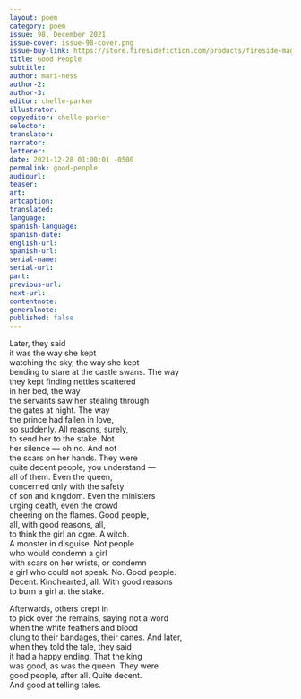 ```yaml
---
layout: poem
category: poem
issue: 98, December 2021
issue-cover: issue-98-cover.png
issue-buy-link: https://store.firesidefiction.com/products/fireside-magazine-issue-98-december-2021
title: Good People
subtitle:
author: mari-ness
author-2:
author-3:
editor: chelle-parker
illustrator:
copyeditor: chelle-parker
selector:
translator:
narrator:
letterer:
date: 2021-12-28 01:00:01 -0500
permalink: good-people
audiourl:
teaser:
art:
artcaption:
translated:
language:
spanish-language:
spanish-date:
english-url:
spanish-url:
serial-name:
serial-url:
part:
previous-url:
next-url:
contentnote:
generalnote:
published: false
---
```

Later, they said<br  />
it was the way she kept<br  />
watching the sky, the way she kept<br  />
bending to stare at the castle swans. The way<br  />
they kept finding nettles scattered<br  />
in her bed, the way<br  />
the servants saw her stealing through<br  />
the gates at night. The way<br  />
the prince had fallen in love,<br  />
so suddenly. All reasons, surely,<br  />
to send her to the stake. Not<br  />
her silence — oh no. And not<br  />
the scars on her hands. They were<br  />
quite decent people, you understand —<br  />
all of them. Even the queen,<br  />
concerned only with the safety<br  />
of son and kingdom. Even the ministers<br  />
urging death, even the crowd<br  />
cheering on the flames. Good people,<br  />
all, with good reasons, all,<br  />
to think the girl an ogre. A witch.<br  />
A monster in disguise. Not people<br  />
who would condemn a girl<br  />
with scars on her wrists, or condemn<br  />
a girl who could not speak. No. Good people.<br  />
Decent. Kindhearted, all. With good reasons<br  />
to burn a girl at the stake.<br  />

Afterwards, others crept in<br  />
to pick over the remains, saying not a word<br  />
when the white feathers and blood<br  />
clung to their bandages, their canes. And later,<br  />
when they told the tale, they said<br  />
it had a happy ending. That the king<br  />
was good, as was the queen. They were<br  />
good people, after all. Quite decent.<br  />
And good at telling tales.
